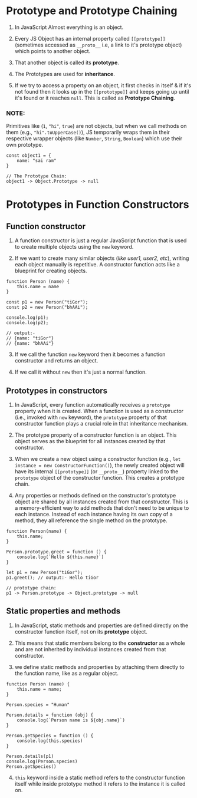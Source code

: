 # Prototype and Prototype Chaining

1. In JavaScript Almost everything is an object.

2. Every JS Object has an internal property called `[[prototype]]` (sometimes accessed as `__proto__` i.e, a link to it's prototype object) which points to another object.

3. That another object is called its **prototype**.

4. The Prototypes are used for **inheritance**.

5. If we try to access a property on an object, it first checks in itself & if it's not found then it looks up in the `[[prototype]]` and keeps going up until it's found or it reaches `null`. This is called as **Prototype Chaining**.

### NOTE:

Primitives like (`1`, `"hi"`, `true`) are not objects, but when we call methods on them (e.g., `"hi".toUpperCase()`), JS temporarily wraps them in their respective wrapper objects (like `Number`, `String`, `Boolean`) which use their own prototype.

```JS
const object1 = {
    name: "sai ram"
}

// The Prototype Chain:
object1 -> Object.Prototype -> null
```

# Prototypes in Function Constructors

## Function constructor

1. A function constructor is just a regular JavaScript function that is used to create multiple objects using the `new` keyword.

2. If we want to create many similar objects (_like user1, user2, etc_), writing each object manually is repetitive. A constructor function acts like a blueprint for creating objects.

```JS
function Person (name) {
    this.name = name
}

const p1 = new Person("tiGor");
const p2 = new Person("bhAAi");

console.log(p1);
console.log(p2);

// output:-
// {name: "tiGor"}
// {name: "bhAAi"}
```

3. If we call the function `new` keyword then it becomes a function constructor and returns an object.

4. If we call it without `new` then it's just a normal function.

## Prototypes in constructors

1. In JavaScript, every function automatically receives a `prototype` property when it is created. When a function is used as a constructor (i.e., invoked with `new` keyword), the `prototype` property of that constructor function plays a crucial role in that inheritance mechanism.

2. The prototype property of a constructor function is an object. This object serves as the blueprint for all instances created by that constructor.

3. When we create a new object using a constructor function (e.g., `let instance = new ConstructorFunction()`), the newly created object will have its internal `[[prototype]]` (or `__proto__`) property linked to the `prototype` object of the constructor function. This creates a prototype chain.

4. Any properties or methods defined on the constructor's prototype object are shared by all instances created from that constructor. This is a memory-efficient way to add methods that don't need to be unique to each instance. Instead of each instance having its own copy of a method, they all reference the single method on the prototype.

```JS
function Person(name) {
    this.name;
}

Person.prototype.greet = function () {
    console.log(`Hello ${this.name}`)
}

let p1 = new Person("tiGor");
p1.greet(); // output:- Hello tiGor

// prototype chain:
p1 -> Person.prototype -> Object.prototype -> null
```

## Static properties and methods

1. In JavaScript, static methods and properties are defined directly on the constructor function itself, not on its __prototype__ object. 

2. This means that static members belong to the __constructor__ as a whole and are not inherited by individual instances created from that constructor.

3. we define static methods and properties by attaching them directly to the function name, like as a regular object.

```JS
function Person (name) {
    this.name = name;
}

Person.species = "Human"

Person.details = function (obj) {
    console.log(`Person name is ${obj.name}`)
}

Person.getSpecies = function () {
    console.log(this.species)
}

Person.details(p1)
console.log(Person.species)
Person.getSpecies()
```

4. `this` keyword inside a static method refers to the constructor function itself while inside prototype method it refers to the instance it is called on.
